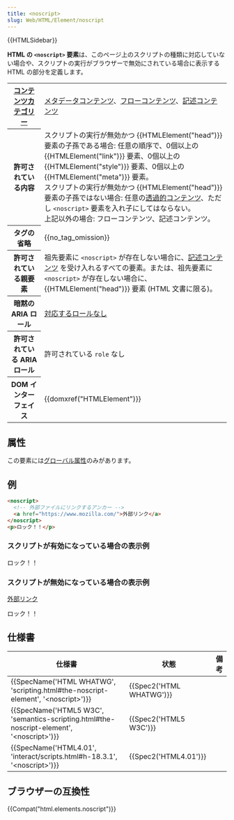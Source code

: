 ```yaml
---
title: <noscript>
slug: Web/HTML/Element/noscript
---
```


{{HTMLSidebar}}

**HTML の `<noscript>` 要素**は、このページ上のスクリプトの種類に対応していない場合や、スクリプトの実行がブラウザーで無効にされている場合に表示する HTML の部分を定義します。

<table class="properties">
  <tbody>
    <tr>
      <th scope="row">
        <a href="/ja/docs/Web/HTML/Content_categories">コンテンツカテゴリー</a>
      </th>
      <td>
        <a href="/ja/docs/Web/HTML/Content_categories#メタデータコンテンツ"
          >メタデータコンテンツ</a
        >、<a href="/ja/docs/Web/HTML/Content_categories#フローコンテンツ"
          >フローコンテンツ</a
        >、<a href="/ja/docs/Web/HTML/Content_categories#記述コンテンツ"
          >記述コンテンツ</a
        >
      </td>
    </tr>
    <tr>
      <th scope="row">許可されている内容</th>
      <td>
        スクリプトの実行が無効かつ {{HTMLElement("head")}}
        要素の子孫である場合: 任意の順序で、0個以上の
        {{HTMLElement("link")}}
        要素、0個以上の{{HTMLElement("style")}} 要素、0個以上の
        {{HTMLElement("meta")}} 要素。<br />スクリプトの実行が無効かつ
        {{HTMLElement("head")}} 要素の子孫ではない場合: 任意の<a
          href="/ja/docs/Web/Guide/HTML/Content_categories#透過的コンテンツ"
          >透過的コンテンツ</a
        >、ただし
        <code>&#x3C;noscript></code>
        要素を入れ子にしてはならない。<br />上記以外の場合:
        フローコンテンツ、記述コンテンツ。
      </td>
    </tr>
    <tr>
      <th scope="row">タグの省略</th>
      <td>{{no_tag_omission}}</td>
    </tr>
    <tr>
      <th scope="row">許可されている親要素</th>
      <td>
        祖先要素に <code>&#x3C;noscript></code> が存在しない場合に、<a
          href="/ja/docs/Web/HTML/Content_categories#記述コンテンツ"
          >記述コンテンツ</a
        >
        を受け入れるすべての要素。または、祖先要素に
        <code>&#x3C;noscript></code>
        が存在しない場合に、{{HTMLElement("head")}} 要素 (HTML
        文書に限る)。
      </td>
    </tr>
    <tr>
      <th scope="row">暗黙の ARIA ロール</th>
      <td>
        <a href="https://www.w3.org/TR/html-aria/#dfn-no-corresponding-role"
          >対応するロールなし</a
        >
      </td>
    </tr>
    <tr>
      <th scope="row">許可されている ARIA ロール</th>
      <td>許可されている <code>role</code> なし</td>
    </tr>
    <tr>
      <th scope="row">DOM インターフェイス</th>
      <td>{{domxref("HTMLElement")}}</td>
    </tr>
  </tbody>
</table>

## 属性

この要素には[グローバル属性](/ja/docs/Web/HTML/Global_attributes)のみがあります。

## 例

```html
<noscript>
  <!-- 外部ファイルにリンクするアンカー -->
  <a href="https://www.mozilla.com/">外部リンク</a>
</noscript>
<p>ロック！！</p>
```

### スクリプトが有効になっている場合の表示例

ロック！！

### スクリプトが無効になっている場合の表示例

[外部リンク](https://www.mozilla.com/)

ロック！！

## 仕様書

| 仕様書                                                                                                                       | 状態                             | 備考 |
| ---------------------------------------------------------------------------------------------------------------------------- | -------------------------------- | ---- |
| {{SpecName('HTML WHATWG', 'scripting.html#the-noscript-element', '&lt;noscript&gt;')}}         | {{Spec2('HTML WHATWG')}} |      |
| {{SpecName('HTML5 W3C', 'semantics-scripting.html#the-noscript-element', '&lt;noscript&gt;')}} | {{Spec2('HTML5 W3C')}}     |      |
| {{SpecName('HTML4.01', 'interact/scripts.html#h-18.3.1', '&lt;noscript&gt;')}}                     | {{Spec2('HTML4.01')}}     |      |

## ブラウザーの互換性

{{Compat("html.elements.noscript")}}
